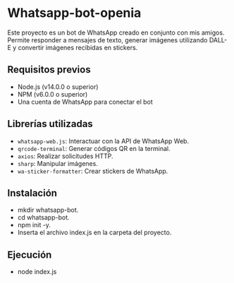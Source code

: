 # Whatsapp-bot-openia
Este proyecto es un bot de WhatsApp creado en conjunto con mis amigos. Permite responder a mensajes de texto, generar imágenes utilizando DALL-E y convertir imágenes recibidas en stickers.

## Requisitos previos

- Node.js (v14.0.0 o superior)
- NPM (v6.0.0 o superior)
- Una cuenta de WhatsApp para conectar el bot

## Librerías utilizadas

- `whatsapp-web.js`: Interactuar con la API de WhatsApp Web.
- `qrcode-terminal`: Generar códigos QR en la terminal.
- `axios`: Realizar solicitudes HTTP.
- `sharp`: Manipular imágenes.
- `wa-sticker-formatter`: Crear stickers de WhatsApp.

## Instalación

- mkdir whatsapp-bot.
- cd whatsapp-bot.
- npm init -y.
- Inserta el archivo index.js en la carpeta del proyecto.

## Ejecución

- node index.js

